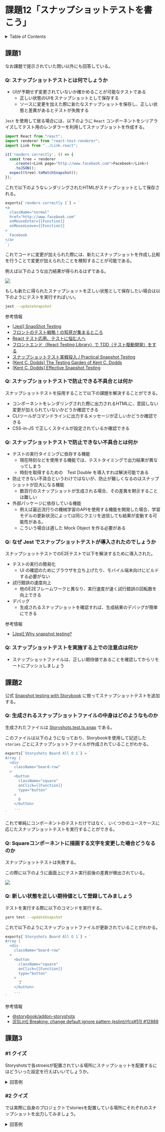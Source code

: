 # 課題12「スナップショットテストを書こう」

<!-- START doctoc generated TOC please keep comment here to allow auto update -->
<!-- DON'T EDIT THIS SECTION, INSTEAD RE-RUN doctoc TO UPDATE -->
<details>
<summary>Table of Contents</summary>

- [課題1](#%E8%AA%B2%E9%A1%8C1)
  - [Q: スナップショットテストとは何でしょうか](#q-%E3%82%B9%E3%83%8A%E3%83%83%E3%83%97%E3%82%B7%E3%83%A7%E3%83%83%E3%83%88%E3%83%86%E3%82%B9%E3%83%88%E3%81%A8%E3%81%AF%E4%BD%95%E3%81%A7%E3%81%97%E3%82%87%E3%81%86%E3%81%8B)
  - [Q: スナップショットテストで防止できる不具合とは何か](#q-%E3%82%B9%E3%83%8A%E3%83%83%E3%83%97%E3%82%B7%E3%83%A7%E3%83%83%E3%83%88%E3%83%86%E3%82%B9%E3%83%88%E3%81%A7%E9%98%B2%E6%AD%A2%E3%81%A7%E3%81%8D%E3%82%8B%E4%B8%8D%E5%85%B7%E5%90%88%E3%81%A8%E3%81%AF%E4%BD%95%E3%81%8B)
  - [Q: スナップショットテストで防止できない不具合とは何か](#q-%E3%82%B9%E3%83%8A%E3%83%83%E3%83%97%E3%82%B7%E3%83%A7%E3%83%83%E3%83%88%E3%83%86%E3%82%B9%E3%83%88%E3%81%A7%E9%98%B2%E6%AD%A2%E3%81%A7%E3%81%8D%E3%81%AA%E3%81%84%E4%B8%8D%E5%85%B7%E5%90%88%E3%81%A8%E3%81%AF%E4%BD%95%E3%81%8B)
  - [Q: なぜ Jest でスナップショットテストが導入されたのでしょうか](#q-%E3%81%AA%E3%81%9C-jest-%E3%81%A7%E3%82%B9%E3%83%8A%E3%83%83%E3%83%97%E3%82%B7%E3%83%A7%E3%83%83%E3%83%88%E3%83%86%E3%82%B9%E3%83%88%E3%81%8C%E5%B0%8E%E5%85%A5%E3%81%95%E3%82%8C%E3%81%9F%E3%81%AE%E3%81%A7%E3%81%97%E3%82%87%E3%81%86%E3%81%8B)
  - [Q: スナップショットテストを実施する上での注意点は何か](#q-%E3%82%B9%E3%83%8A%E3%83%83%E3%83%97%E3%82%B7%E3%83%A7%E3%83%83%E3%83%88%E3%83%86%E3%82%B9%E3%83%88%E3%82%92%E5%AE%9F%E6%96%BD%E3%81%99%E3%82%8B%E4%B8%8A%E3%81%A7%E3%81%AE%E6%B3%A8%E6%84%8F%E7%82%B9%E3%81%AF%E4%BD%95%E3%81%8B)
- [課題2](#%E8%AA%B2%E9%A1%8C2)
- [課題3](#%E8%AA%B2%E9%A1%8C3)
  - [&#035;1 クイズ](#1-%E3%82%AF%E3%82%A4%E3%82%BA)
  - [&#035;2 クイズ](#2-%E3%82%AF%E3%82%A4%E3%82%BA)

</details>
<!-- END doctoc generated TOC please keep comment here to allow auto update -->

## 課題1

なお課題で提示されていた問い以外にも回答している。

### Q: スナップショットテストとは何でしょうか

- UIが予期せず変更されていないか確かめることが可能なテストである
  - 正しい状態のUIをスナップショットとして保存する
  - ソースに変更を加えた際に新たなスナップショットを保存し、正しい状態と差異があるとテストが失敗する

`Jest` を使用して居る場合には、以下のように `React` コンポーネントをシリアライズしてテスト用のレンダラーを利用してスナップショットを作成する。

```js
import React from "react";
import renderer from "react-test-renderer";
import Link from "../Link.react";

it('renders correctly', () => {
  const tree = renderer
    .create(<Link page="http://www.facebook.com">Facebook</Link>)
    .toJSON();
  expect(tree).toMatchSnapshot();
});
```

これで以下のようなレンダリングされたHTMLがスナップショットとして保存される。

```js
exports[`renders correctly 1`] = `
<a
  className="normal"
  href="http://www.facebook.com"
  onMouseEnter={[Function]}
  onMouseLeave={[Function]}
>
  Facebook
</a>
`;
```

これでコードに変更が加えられた際には、新たにスナップショットを作成し比較を行うことで変更が加えられたことを検知することが可能である。

例えば以下のような出力結果が得られるはずである。

![](https://jestjs.io/img/content/failedSnapshotTest.png)

もしも新たに得られたスナップショットを正しい状態として保存したい場合は以下のようにテストを実行すればいい。

```bash
jest --updateSnapshot
```

参考情報

- [[Jest] SnapShot Testing](https://jestjs.io/docs/ja/snapshot-testing)
- [フロントのテスト戦略！の知見が集まるところ](https://zenn.dev/seya/scraps/6f930e359d6a7c)
- [React テスト応用、テストに悩む人へ](https://zenn.dev/tkdn/books/react-testing-patterns)
- [フロントエンド（React Testing Library）で TDD（テスト駆動開発）をする](https://zenn.dev/higa/articles/34439dc279c55dd2ab95)
- [スナップショットテスト実戦投入 / Practical Snapshot Testing](https://speakerdeck.com/imaizume/practical-snapshot-testing)
- [[Kent C. Dodds] The Testing Garden of Kent C. Dodds](https://kentcdodds.com/testing/)
- [[Kent C. Dodds] Effective Snapshot Testing](https://kentcdodds.com/blog/effective-snapshot-testing?source=userActivityShare-7aad912c550f-1516512013)

### Q: スナップショットテストで防止できる不具合とは何か

スナップショットテストを採用することで以下の課題を解決することができる。

- コンポーネントをレンダリングされた際に出力されるHTMLに、意図しない変更が加えられていないかどうか確認できる
- CLIツールがコマンドラインに出力するメッセージが正しいかどうか確認できる
- CSS-in-JS で正しくスタイルが設定されているか確認できる

### Q: スナップショットテストで防止できない不具合とは何か

- テストの実行タイミングに依存する機能
  - 現在時刻などを使用する機能では、テストタイミングで出力結果が異なってしまう
  - 時刻を取得するための　Test Double を導入すれば解決可能である
- 防止できない不具合というわけではないが、防止が難しくなるのはスナップショットが巨大になる機能
  - 数百行のスナップショットが生成される場合、その差異を黙示することは難しい
- 外部パッケージに依存している機能
  - 例えば最近流行りの機械学習のAPIを使用する機能を開発した場合、学習モデルの更新状況によっては同じクエリを送信しても結果が変動する可能性がある。
  - こういう場合は適した Mock Object を作る必要がある

### Q: なぜ Jest でスナップショットテストが導入されたのでしょうか

スナップショットテストでのE2Eテストで以下を解決するために導入された。

- テストの実行の簡易化
  - UI の確認のためにブラウザを立ち上げたり、モバイル端末向けにビルドする必要がない
- 試行錯誤の速度向上
  - 他のE2Eフレームワークと異なり、実行速度が速く試行錯誤の回転数を向上できる
- デバッグ
  - 生成されるスナップショットを確認すれば、生成結果のデバッグが簡単にできる

参考情報

- [[Jest] Why snapshot testing?](https://jestjs.io/blog/2016/07/27/jest-14.html#why-snapshot-testing)

### Q: スナップショットテストを実施する上での注意点は何か

- スナップショットファイルは、正しい期待値であることを確認してからリモートにプッシュしましょう

## 課題2

公式 [Snapshot testing with Storybook](https://storybook.js.org/docs/react/workflows/snapshot-testing) に倣ってスナップショットテストを追加する。

### Q: 生成されるスナップショットファイルの中身はどのようなものか

生成されたファイルは [Storyshots.test.ts.snap](https://github.com/KeisukeShimokawa/praha-challenges/blob/feature/task12-issue-55/test_basics/TicTacToe/src/__snapshots__/Storyshots.test.ts.snap) である。

このファイルは以下のようになっており、Storybookを使用して記述した `stories` ごとにスナップショットファイルが作成されていることがわかる。

```js
exports[`Storyshots Board All O 1`] = `
Array [
  <div
    className="board-row"
  >
    <button
      className="square"
      onClick={[Function]}
      type="button"
    >
      O
    </button>
    ...
`
```

これで単純にコンポーネントのテストだけではなく、いくつかのユースケースに応じたスナップショットテストを実行することができる。

### Q: Squareコンポーネントに描画する文字を変更した場合どうなるのか

スナップショットテストは失敗する。

この際に以下のように画面上にテスト実行前後の差異が検出されている。

![](./assets/Square-Snapshot.png)

### Q: 新しい状態を正しい期待値として登録してみましょう

テストを実行する際に以下のコマンドを実行する。

```bash
yarn test --updateSnapshot
```

これで以下のようにスナップショットファイルが更新されていることがわかる。

```js
exports[`Storyshots Board All O 1`] = `
Array [
  <div
    className="board-row"
  >
    <button
      className="square"
      onClick={[Function]}
      type="button"
    >
      丁
    </button>
    ...
`
```

参考情報

- [@storybook/addon-storyshots](https://www.npmjs.com/package/@storybook/addon-storyshots)
- [[ESLint] Breaking: change default ignore pattern (eslint/rfcs#51) #12888](https://github.com/eslint/eslint/pull/12888)

## 課題3

### #1 クイズ

Storyshotsで各stroeisが配置されている場所にスナップショットを配置するにはどういった設定を行えばいいでしょうか。

<details>
<summary>回答例</summary>

[multiSnapshotWithOptions(options)](https://github.com/storybookjs/storybook/tree/master/addons/storyshots/storyshots-core#multisnapshotwithoptionsoptions)

</details>

### #2 クイズ

では実際に自身のプロジェクトでstoriesを配置している場所にそれぞれのスナップショットを出力してみましょう。

<details>
<summary>回答例</summary>


</details>
